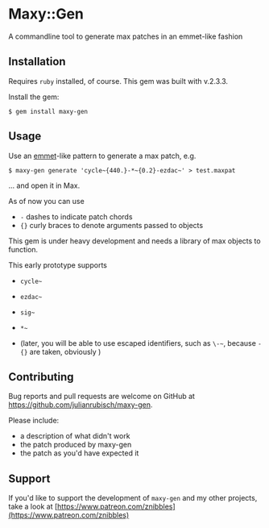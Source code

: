# Maxy::Gen

A commandline tool to generate max patches in an emmet-like fashion

## Installation

Requires `ruby` installed, of course. This gem was built with v.2.3.3.

Install the gem:

    $ gem install maxy-gen       

## Usage

Use an [emmet](https://emmet.io/)-like pattern to generate a max patch, e.g.

    $ maxy-gen generate 'cycle~{440.}-*~{0.2}-ezdac~' > test.maxpat
    
        
... and open it in Max. 

As of now you can use 

- `-` dashes to indicate patch chords 
- `{}` curly braces to denote arguments passed to objects

This gem is under heavy development and needs a library of max objects to function. 

This early prototype supports
- `cycle~`
- `ezdac~`
- `sig~`
- `*~` 
     
- (later, you will be able to use escaped identifiers, such as `\-~`, because `-{}` are taken, obviously )     

## Contributing

Bug reports and pull requests are welcome on GitHub at https://github.com/julianrubisch/maxy-gen.

Please include:
- a description of what didn't work
- the patch produced by maxy-gen
- the patch as you'd have expected it

## Support

If you'd like to support the development of `maxy-gen` and my other projects, take a look at [https://www.patreon.com/znibbles](https://www.patreon.com/znibbles)